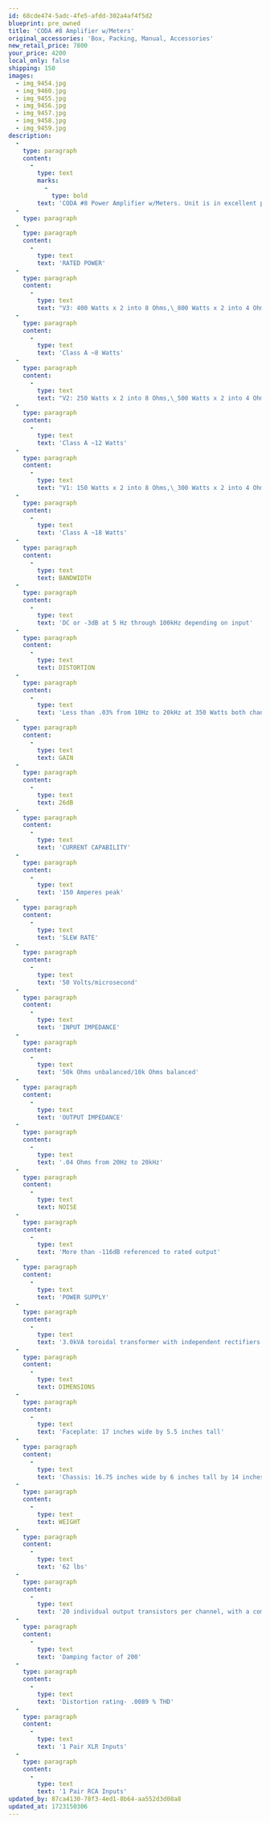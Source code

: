 ```yaml
---
id: 68cde474-5adc-4fe5-afdd-302a4af4f5d2
blueprint: pre_owned
title: 'CODA #8 Amplifier w/Meters'
original_accessories: 'Box, Packing, Manual, Accessories'
new_retail_price: 7800
your_price: 4200
local_only: false
shipping: 150
images:
  - img_9454.jpg
  - img_9460.jpg
  - img_9455.jpg
  - img_9456.jpg
  - img_9457.jpg
  - img_9458.jpg
  - img_9459.jpg
description:
  -
    type: paragraph
    content:
      -
        type: text
        marks:
          -
            type: bold
        text: 'CODA #8 Power Amplifier w/Meters. Unit is in excellent physical and functional condition with original box, packing and accessories. Unit sold as new for $7,900.00'
  -
    type: paragraph
  -
    type: paragraph
    content:
      -
        type: text
        text: 'RATED POWER'
  -
    type: paragraph
    content:
      -
        type: text
        text: "V3: 400 Watts x 2 into 8 Ohms,\_800 Watts x 2 into 4 Ohms"
  -
    type: paragraph
    content:
      -
        type: text
        text: 'Class A ~8 Watts'
  -
    type: paragraph
    content:
      -
        type: text
        text: "V2: 250 Watts x 2 into 8 Ohms,\_500 Watts x 2 into 4 Ohms"
  -
    type: paragraph
    content:
      -
        type: text
        text: 'Class A ~12 Watts'
  -
    type: paragraph
    content:
      -
        type: text
        text: "V1: 150 Watts x 2 into 8 Ohms,\_300 Watts x 2 into 4 Ohms"
  -
    type: paragraph
    content:
      -
        type: text
        text: 'Class A ~18 Watts'
  -
    type: paragraph
    content:
      -
        type: text
        text: BANDWIDTH
  -
    type: paragraph
    content:
      -
        type: text
        text: 'DC or -3dB at 5 Hz through 100kHz depending on input'
  -
    type: paragraph
    content:
      -
        type: text
        text: DISTORTION
  -
    type: paragraph
    content:
      -
        type: text
        text: 'Less than .03% from 10Hz to 20kHz at 350 Watts both channels driven into 4 through 8 Ohms'
  -
    type: paragraph
    content:
      -
        type: text
        text: GAIN
  -
    type: paragraph
    content:
      -
        type: text
        text: 26dB
  -
    type: paragraph
    content:
      -
        type: text
        text: 'CURRENT CAPABILITY'
  -
    type: paragraph
    content:
      -
        type: text
        text: '150 Amperes peak'
  -
    type: paragraph
    content:
      -
        type: text
        text: 'SLEW RATE'
  -
    type: paragraph
    content:
      -
        type: text
        text: '50 Volts/microsecond'
  -
    type: paragraph
    content:
      -
        type: text
        text: 'INPUT IMPEDANCE'
  -
    type: paragraph
    content:
      -
        type: text
        text: '50k Ohms unbalanced/10k Ohms balanced'
  -
    type: paragraph
    content:
      -
        type: text
        text: 'OUTPUT IMPEDANCE'
  -
    type: paragraph
    content:
      -
        type: text
        text: '.04 Ohms from 20Hz to 20kHz'
  -
    type: paragraph
    content:
      -
        type: text
        text: NOISE
  -
    type: paragraph
    content:
      -
        type: text
        text: 'More than -116dB referenced to rated output'
  -
    type: paragraph
    content:
      -
        type: text
        text: 'POWER SUPPLY'
  -
    type: paragraph
    content:
      -
        type: text
        text: '3.0kVA toroidal transformer with independent rectifiers and 80,000 uF of capacitance'
  -
    type: paragraph
    content:
      -
        type: text
        text: DIMENSIONS
  -
    type: paragraph
    content:
      -
        type: text
        text: 'Faceplate: 17 inches wide by 5.5 inches tall'
  -
    type: paragraph
    content:
      -
        type: text
        text: 'Chassis: 16.75 inches wide by 6 inches tall by 14 inches deep'
  -
    type: paragraph
    content:
      -
        type: text
        text: WEIGHT
  -
    type: paragraph
    content:
      -
        type: text
        text: '62 lbs'
  -
    type: paragraph
    content:
      -
        type: text
        text: '20 individual output transistors per channel, with a combined power capability of 3,600 watts and 75 amps with a bandwidth of 10 MHz'
  -
    type: paragraph
    content:
      -
        type: text
        text: 'Damping factor of 200'
  -
    type: paragraph
    content:
      -
        type: text
        text: 'Distortion rating- .0089 % THD'
  -
    type: paragraph
    content:
      -
        type: text
        text: '1 Pair XLR Inputs'
  -
    type: paragraph
    content:
      -
        type: text
        text: '1 Pair RCA Inputs'
updated_by: 87ca4130-78f3-4ed1-8b64-aa552d3d08a8
updated_at: 1723150306
---
```

